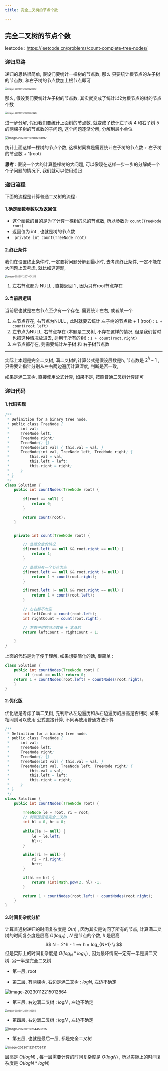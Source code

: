 ```yaml
---
title: 完全二叉树的节点个数

---
```




## 完全二叉树的节点个数



leetcode : https://leetcode.cn/problems/count-complete-tree-nodes/



### 递归思路



递归的思路很简单, 假设们要统计一棵树的节点数, 那么 只要统计根节点的左子树的节点数, 和右子树的节点数加上根节点即可 



<img src="https://haloos.oss-cn-beijing.aliyuncs.com/typero/image-20230112200228510.png" alt="image-20230112200228510" style="zoom:50%;" />

那么, 假设我们要统计左子树的节点数, 其实就变成了统计以2为根节点的树的节点个数

<img src="https://haloos.oss-cn-beijing.aliyuncs.com/typero/image-20230112200507426.png" alt="image-20230112200507426" style="zoom:50%;" />

进一步分解, 假设我们要统计上面树的节点数, 就变成了统计左子树 4 和右子树 5 的两棵子树的节点数的子问题, 这个问题逐渐分解, 分解到最小单位

<img src="https://haloos.oss-cn-beijing.aliyuncs.com/typero/image-20230112200723197.png" alt="image-20230112200723197" style="zoom: 67%;" />

统计上面这样一棵树的节点个数, 这棵树同样是需要统计左子树的节点数 + 右子树的节点数 + 1(root) 

**思考** : 假设一个大的计算整棵树的大问题, 可以像现在这样一步一步的分解成一个个子问题的情况下, 我们就可以使用递归



### 递归流程



下面的流程是计算普通二叉树的流程 : 

#### 1.确定函数参数以及返回值

- 这个函数的目的是为了计算一棵树的总的节点数, 所以参数为 `count(TreeNode root)` 
- 返回值为 int , 也就是树的节点数
- ` private int count(TreeNode root)`



#### 2.终止条件



我们在设置终止条件时, 一定要将问题分解到最小时, 去考虑终止条件, 一定不能在大问题上去考虑, 就比如这道题, 

<img src="https://haloos.oss-cn-beijing.aliyuncs.com/typero/image-20230112201404213.png" alt="image-20230112201404213" style="zoom: 50%;" />

1. 左右节点都为 NULL , 直接返回 1 , 因为只有root节点存在 



#### 3.当前层逻辑



当前层也就是左右节点至少有一个存在, 需要统计左右, 或者某一个



1. 左节点存在, 右节点为NULL , 此时就要去统计 左子树的节点数 + 1 (root) : `1 + count(root.left)`
2. 左节点为NULL, 右节点存在 (本题是二叉树, 不存在这样的情况, 但是我们暂时也把这种情况放进去, 适用于所有的树)  : `1 + count(root.right)`
3. 左节点都存在, 则需要统计左子树 和 右子树节点数



----



实际上本题是完全二叉树, 满二叉树的计算公式是假设层数是h, 节点数是 $2^h - 1$  , 只需要让指针分别从左右两边遍历计算深度, 判断是否一致, 

如果是满二叉树, 直接使用公式计算, 如果不是, 按照普通二叉树计算即可



### 递归代码



#### 1.代码实现

```java
/**
 * Definition for a binary tree node.
 * public class TreeNode {
 *     int val;
 *     TreeNode left;
 *     TreeNode right;
 *     TreeNode() {}
 *     TreeNode(int val) { this.val = val; }
 *     TreeNode(int val, TreeNode left, TreeNode right) {
 *         this.val = val;
 *         this.left = left;
 *         this.right = right;
 *     }
 * }
 */
class Solution {
    public int countNodes(TreeNode root) {
        
        if(root == null) {
            return 0;
        }

        return count(root);
    }


    private int count(TreeNode root) {

        // 处理全空的情况
        if(root.left == null && root.right == null) {
            return 1;
        }

        // 处理只有一个节点为空
        if(root.left == null && root.right != null) {
            return 1 + count(root.right);
        }

        if(root.left != null && root.right == null) {
            return 1 + count(root.left);
        }

        // 左右都不为空
        int leftCount = count(root.left);
        int rightCount = count(root.right);

        // 左右子树的节点数量 + 本身的
        return leftCount + rightCount + 1;

    }
}
```



上面的代码是为了便于理解, 如果想要简化的话, 很简单 : 

```java
class Solution {
    public int countNodes(TreeNode root) {
         if (root == null) return 0;
    return 1 + countNodes(root.left) + countNodes(root.right);
    }
}
```



#### 2.优化版



优化版是考虑了满二叉树, 先判断从左边遍历和从右边遍历的层高是否相同, 如果相同则可以使用 公式直接计算, 不同再使用普通方法计算



```java
/**
 * Definition for a binary tree node.
 * public class TreeNode {
 *     int val;
 *     TreeNode left;
 *     TreeNode right;
 *     TreeNode() {}
 *     TreeNode(int val) { this.val = val; }
 *     TreeNode(int val, TreeNode left, TreeNode right) {
 *         this.val = val;
 *         this.left = left;
 *         this.right = right;
 *     }
 * }
 */
class Solution {
    public int countNodes(TreeNode root) {
        
        TreeNode le = root, ri = root;
        // 判断是否是完全二叉树
        int hl = 0, hr = 0;
        
        while(le != null) {
            le = le.left;
            hl++;
        }

        while(ri != null) {
            ri = ri.right;
            hr++;
        }

        if(hl == hr) {
            return (int)Math.pow(2, hl) -1;
        }

        return 1 + countNodes(root.left) + countNodes(root.right);
    }
}
```





#### 3.时间复杂度分析



计算普通树递归的时间复杂度是 $O(n)$ , 因为其实是访问了所有的节点, 计算满二叉树的时间复杂度是层高 $O(log_{N})$ , $N$ 是节点的个数, $h$ 是层高
$$
 N = 2^h - 1 ==> h = log_{N+1} \\
$$
但是实际上的时间复杂度是 $O(log_{N} * log_{N})$ , 因为最坏情况一定有一半是满二叉树. 另一半是完全二叉树

- 第一层, root 

- 第二层, 有两棵树, 右边是满二叉树 : $logN$, 左边不确定

![image-20230112215012864](https://haloos.oss-cn-beijing.aliyuncs.com/typero/image-20230112215012864.png)



- 第三层, 右边满二叉树 : $logN$ , 左边不确定



<img src="https://haloos.oss-cn-beijing.aliyuncs.com/typero/image-20230112214416355.png" alt="image-20230112214416355" style="zoom:50%;" />



- 第四层, 右边满二叉树 : $logN$ , 左边不确定

<img src="https://haloos.oss-cn-beijing.aliyuncs.com/typero/image-20230112214453525.png" alt="image-20230112214453525" style="zoom: 67%;" />

- 第五层, 也就是最后一层, 都是完全二叉树 



<img src="https://haloos.oss-cn-beijing.aliyuncs.com/typero/image-20230112214703431.png" alt="image-20230112214703431" style="zoom: 67%;" />

层高是 $O(logN)$ , 每一层需要计算的时间复杂度是 $O(logN)$ , 所以实际上的时间复杂度是 $O(logN * logN)$

